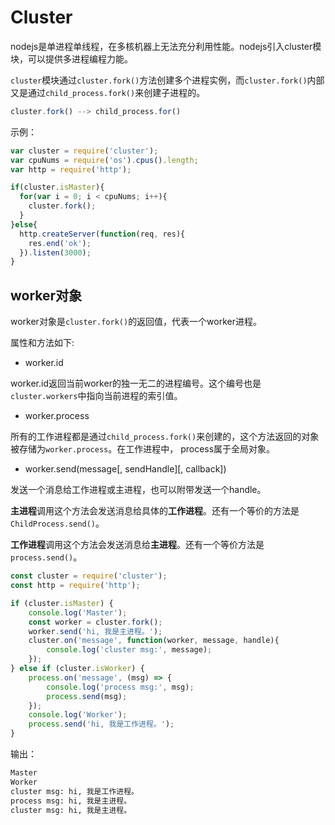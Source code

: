 # Cluster

nodejs是单进程单线程，在多核机器上无法充分利用性能。nodejs引入cluster模块，可以提供多进程编程力能。

`cluster`模块通过`cluster.fork()`方法创建多个进程实例，而`cluster.fork()`内部又是通过`child_process.fork()`来创建子进程的。

```js
cluster.fork() --> child_process.for()
```

示例：

```js
var cluster = require('cluster');
var cpuNums = require('os').cpus().length;
var http = require('http');

if(cluster.isMaster){
  for(var i = 0; i < cpuNums; i++){
    cluster.fork();
  }
}else{
  http.createServer(function(req, res){
    res.end('ok');
  }).listen(3000);
}
```

## worker对象

worker对象是`cluster.fork()`的返回值，代表一个worker进程。

属性和方法如下:

 - worker.id

worker.id返回当前worker的独一无二的进程编号。这个编号也是`cluster.workers`中指向当前进程的索引值。

 - worker.process

所有的工作进程都是通过`child_process.fork()`来创建的，这个方法返回的对象被存储为`worker.process`。在工作进程中， process属于全局对象。

 - worker.send(message[, sendHandle][, callback])

发送一个消息给工作进程或主进程，也可以附带发送一个handle。

**主进程**调用这个方法会发送消息给具体的**工作进程**。还有一个等价的方法是`ChildProcess.send()`。

**工作进程**调用这个方法会发送消息给**主进程**。还有一个等价方法是`process.send()`。

```js
const cluster = require('cluster');
const http = require('http');

if (cluster.isMaster) {
    console.log('Master');
    const worker = cluster.fork();
    worker.send('hi, 我是主进程。');
    cluster.on('message', function(worker, message, handle){
        console.log('cluster msg:', message);
    });
} else if (cluster.isWorker) {
    process.on('message', (msg) => {
        console.log('process msg:', msg);
        process.send(msg);
    });
    console.log('Worker');
    process.send('hi, 我是工作进程。');
}
```

输出：
```bash
Master
Worker
cluster msg: hi, 我是工作进程。
process msg: hi, 我是主进程。
cluster msg: hi, 我是主进程。
```